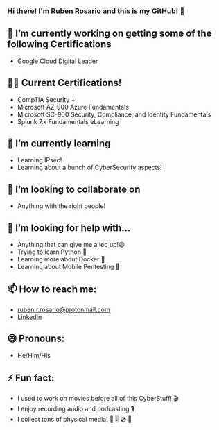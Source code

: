 ### Hi there! I'm Ruben Rosario and this is my GitHub! 👋

## 🔭 I’m currently working on getting some of the following Certifications
  - Google Cloud Digital Leader

## 👨‍💻 Current Certifications!
  - CompTIA Security +
  - Microsoft AZ-900 Azure Fundamentals
  - Microsoft SC-900 Security, Compliance, and Identity Fundamentals
  - Splunk 7.x Fundamentals eLearning

## 🌱 I’m currently learning
  - Learning IPsec!
  - Learning about a bunch of CyberSecurity aspects!
  
## 👯 I’m looking to collaborate on
 - Anything with the right people!
 
## 🤔 I’m looking for help with...
 - Anything that can give me a leg up!😄
 - Trying to learn Python 🐍
 - Learning more about Docker 🐋
 - Learning about Mobile Pentesting 📶

## 📫 How to reach me:
 - [ruben.r.rosario@protonmail.com](mailto:ruben.r.rosario@protonmail.com)
 - [LinkedIn](https://www.linkedin.com/in/rubenrrosario/)
 
## 😄 Pronouns:
 - He/Him/His
  
## ⚡ Fun fact:
 - I used to work on movies before all of this CyberStuff! 🎬
 - I enjoy recording audio and podcasting 🎙️
 - I collect tons of physical media! 📀 🎚️ 💿 📖

